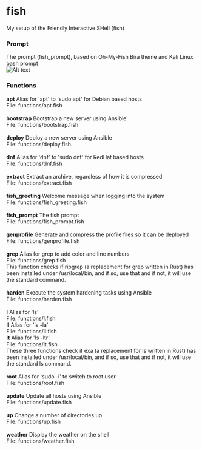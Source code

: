 # fish
My setup of the Friendly Interactive SHell (fish)

### Prompt
The prompt (fish_prompt), based on Oh-My-Fish Bira theme and Kali Linux bash prompt\
![Alt text](https://www.sport-touring.eu/old/stuff/prompt.png "prompt")

### Functions
**apt**              Alias for 'apt' to 'sudo apt' for Debian based hosts\
File: functions/apt.fish\
\
**bootstrap**        Bootstrap a new server using Ansible\
File: functions/bootstrap.fish\
\
**deploy**           Deploy a new server using Ansible\
File: functions/deploy.fish\
\
**dnf**              Alias for 'dnf' to 'sudo dnf' for RedHat based hosts\
File: functions/dnf.fish\
\
**extract**          Extract an archive, regardless of how it is compressed\
File: functions/extract.fish\
\
**fish_greeting**    Welcome message when logging into the system\
File: functions/fish_greeting.fish\
\
**fish_prompt**      The fish prompt\
File: functions/fish_prompt.fish\
\
**genprofile**       Generate and compress the profile files so it can be deployed\
File: functions/genprofile.fish\
\
**grep**             Alias for grep to add color and line numbers\
File: functions/grep.fish\
This function checks if ripgrep (a replacement for grep written in Rust) has been installed under /usr/local/bin, and if so, use that and if not, it will use the standard command.\
\
**harden**           Execute the system hardening tasks using Ansible\
File: functions/harden.fish\
\
**l**                Alias for 'ls'\
File: functions/l.fish\
**ll**               Alias for 'ls -la'\
File: functions/ll.fish\
**lt**               Alias for 'ls -ltr'\
File: functions/lt.fish\
These three functions check if exa (a replacement for ls written in Rust) has been installed under /usr/local/bin, and if so, use that and if not, it will use the standard ls command.\
\
**root**             Alias for 'sudo -i' to switch to root user\
File: functions/root.fish\
\
**update**           Update all hosts using Ansible\
File: functions/update.fish\
\
**up**               Change a number of directories up\
File: functions/up.fish\
\
**weather**          Display the weather on the shell\
File: functions/weather.fish
